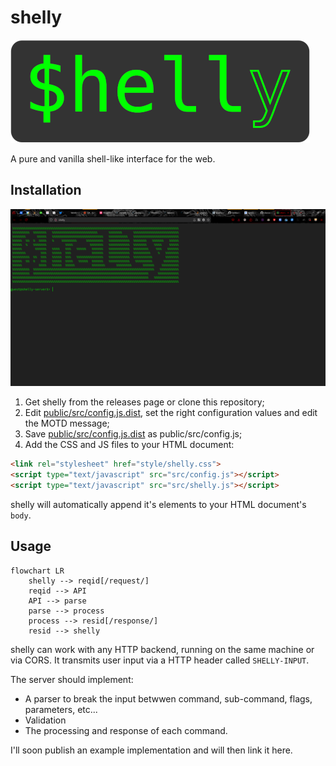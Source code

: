 # shelly

![Logo](media/logo.png)

A pure and vanilla shell-like interface for the web.

## Installation

![Logo](media/screenshot.png)

1. Get shelly from the releases page or clone this repository;
2. Edit [public/src/config.js.dist](public/src/config.js.dist), set the right configuration values and edit the MOTD message;
3. Save [public/src/config.js.dist](public/src/config.js.dist) as public/src/config.js;
4. Add the CSS and JS files to your HTML document:

```html
<link rel="stylesheet" href="style/shelly.css">
<script type="text/javascript" src="src/config.js"></script>
<script type="text/javascript" src="src/shelly.js"></script>
``` 

shelly will automatically append it's elements to your HTML document's `body`.

## Usage

```mermaid
flowchart LR
    shelly --> reqid[/request/]
    reqid --> API
    API --> parse
    parse --> process
    process --> resid[/response/]
    resid --> shelly
```

shelly can work with any HTTP backend, running on the same machine or via CORS. It transmits user input via a HTTP header called `SHELLY-INPUT`.

The server should implement:

* A parser to break the input betwwen command, sub-command, flags, parameters, etc...
* Validation
* The processing and response of each command.

I'll soon publish an example implementation and will then link it here.

